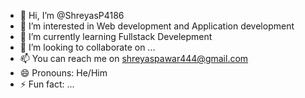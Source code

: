 - 👋 Hi, I’m @ShreyasP4186
- 👀 I’m interested in Web development and Application development 
- 🌱 I’m currently learning Fullstack Develepment
- 💞️ I’m looking to collaborate on ...
- 📫 You can reach me on shreyaspawar444@gmail.com
- 😄 Pronouns: He/Him
- ⚡ Fun fact: ...

<!---
ShreyasP4186/ShreyasP4186 is a ✨ special ✨ repository because its `README.md` (this file) appears on your GitHub profile.
You can click the Preview link to take a look at your changes.
--->
